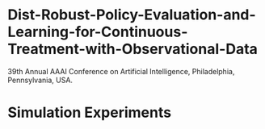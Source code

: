 # Dist-Robust-Policy-Evaluation-and-Learning-for-Continuous-Treatment-with-Observational-Data

39th Annual AAAI Conference on Artificial Intelligence, Philadelphia, Pennsylvania, USA.

# Simulation Experiments
